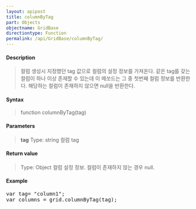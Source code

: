 ```yaml
---
layout: apipost
title: columnByTag
part: Objects
objectname: GridBase
directiontype: Function
permalink: /api/GridBase/columnByTag/
---
```



#### Description

> 컬럼 생성시 지정했던 tag 값으로 컬럼의 설정 정보를 가져온다.
> 같은 tag를 갖는 컬럼이 하나 이상 존재할 수 있는데 이 메쏘드는 그 중 첫번째 컬럼 정보를 반환한다.
> 해당하는 컬럼이 존재하지 않으면 null을 반환한다.

#### Syntax

> function columnByTag(tag)

#### Parameters

> **tag**
> Type: string
> 컬럼 tag

#### Return value

> Type: Object
> 컬럼 설정 정보.
> 컬럼이 존재하지 않는 경우 null.

#### Example

<pre class="prettyprint">
var tag= "column1";
var columns = grid.columnByTag(tag);
</pre>

